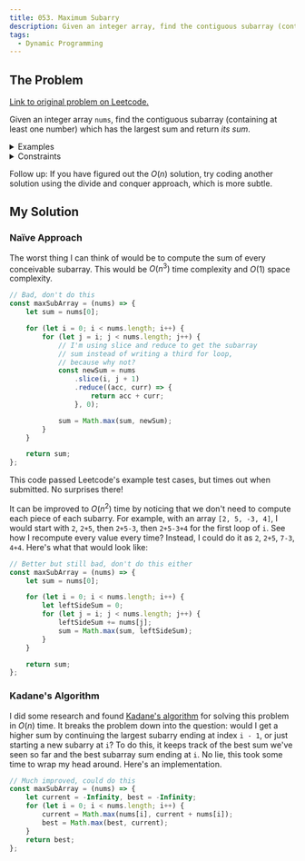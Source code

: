 ```yaml
---
title: 053. Maximum Subarry
description: Given an integer array, find the contiguous subarray (containing at least one number) which has the largest sum and return its sum.
tags:
  - Dynamic Programming
---
```


## The Problem

[Link to original problem on Leetcode.](https://leetcode.com/problems/maximum-subarray/)

Given an integer array `nums`, find the contiguous subarray (containing at least one number) which has the largest sum and return *its sum*.

<details>
<summary>Examples</summary>

Example 1:

```
Input: nums = [-2,1,-3,4,-1,2,1,-5,4]
Output: 6
Explanation: [4,-1,2,1] has the largest sum = 6.
```

Example 2:

```
Input: nums = [1]
Output: 1
```

Example 3:

```
Input: nums = [0]
Output: 0
```

Example 4:

```
Input: nums = [-1]
Output: -1
```

Example 5:

```
Input: nums = [-100000]
Output: -100000
```
</details>


<details>
<summary>Constraints</summary>

- 1 <= `nums.length` <= 3 * 10<sup>4</sup>
- -10<sup>5</sup> <= `nums[i]` <= 10<sup>5</sup>
</details>

Follow up: If you have figured out the $O(n)$ solution, try coding another solution using the divide and conquer approach, which is more subtle.


## My Solution

### Naïve Approach

The worst thing I can think of would be to compute the sum of every conceivable subarray. This would be $O(n{^3})$ time complexity and $O(1)$ space complexity.

```javascript
// Bad, don't do this
const maxSubArray = (nums) => {
    let sum = nums[0];

    for (let i = 0; i < nums.length; i++) {
        for (let j = i; j < nums.length; j++) {
            // I'm using slice and reduce to get the subarray
            // sum instead of writing a third for loop,
            // because why not?
            const newSum = nums
                .slice(i, j + 1)
                .reduce((acc, curr) => {
                    return acc + curr;
                }, 0);

            sum = Math.max(sum, newSum);
        }
    }

    return sum;
};
```

This code passed Leetcode's example test cases, but times out when submitted. No surprises there!

It can be improved to $O(n{^2})$ time by noticing that we don't need to compute each piece of each subarry. For example, with an array `[2, 5, -3, 4]`, I would start with `2`, `2+5`, then `2+5-3`, then `2+5-3+4` for the first loop of `i`. See how I recompute every value every time? Instead, I could do it as `2`, `2+5`, `7-3`, `4+4`. Here's what that would look like:

```javascript
// Better but still bad, don't do this either
const maxSubArray = (nums) => {
    let sum = nums[0];

    for (let i = 0; i < nums.length; i++) {
        let leftSideSum = 0;
        for (let j = i; j < nums.length; j++) {
            leftSideSum += nums[j];
            sum = Math.max(sum, leftSideSum);
        }
    }

    return sum;
};
```

### Kadane's Algorithm

I did some research and found [Kadane's algorithm](https://en.wikipedia.org/wiki/Maximum_subarray_problem#Kadane's_algorithm) for solving this problem in $O(n)$ time. It breaks the problem down into the question: would I get a higher sum by continuing the largest subarry ending at index `i - 1`, or just starting a new subarry at `i`? To do this, it keeps track of the best sum we've seen so far and the best subarray sum ending at `i`. No lie, this took some time to wrap my head around. Here's an implementation.

```javascript
// Much improved, could do this
const maxSubArray = (nums) => {
    let current = -Infinity, best = -Infinity;
    for (let i = 0; i < nums.length; i++) {
        current = Math.max(nums[i], current + nums[i]);
        best = Math.max(best, current);
    }
    return best;
};
```

